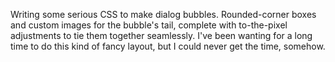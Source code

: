 Writing some serious CSS to make dialog bubbles.  Rounded-corner boxes and
custom images for the bubble's tail, complete with to-the-pixel adjustments to
tie them together seamlessly.  I've been wanting for a long time to do this
kind of fancy layout, but I could never get the time, somehow.
